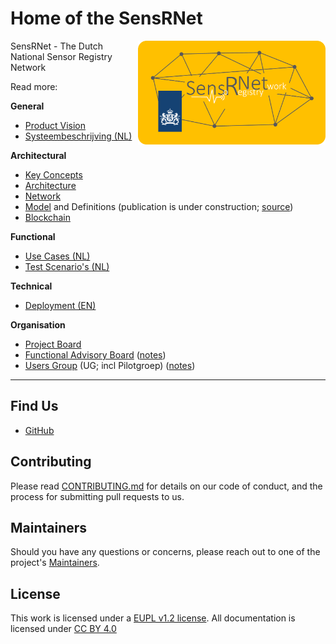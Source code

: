 # Home of the SensRNet

<img src="img/SensRNet-logo.png" width="300" align="right">

SensRNet - The Dutch National Sensor Registry Network

Read more:

**General**

- [Product Vision](ProductVision.md)
- [Systeembeschrijving (NL)](SystemDescriptionNL.md)

**Architectural**

- [Key Concepts](KeyConcepts.md)
- [Architecture](Architecture.md)
- [Network](Network.md)
- [Model](Model.md) and Definitions (publication is under construction; [source](https://github.com/kadaster-labs/sensrnet-home/docs/Definitions.rst))
- [Blockchain](Blockchain.md)

**Functional**

- [Use Cases (NL)](UseCasesNL.md)
- [Test Scenario's (NL)](TestScenariosNL.md)

**Technical**

- [Deployment (EN)](Deployment.md)

**Organisation**

- [Project Board](https://github.com/orgs/kadaster-labs/projects/1?fullscreen=true)
- [Functional Advisory Board](FAB.md) ([notes](notes/))
- [Users Group](UsersGroup.md) (UG; incl Pilotgroep) ([notes](notes/))

---

## Find Us

* [GitHub](https://github.com/kadaster-labs/sensrnet-home)

## Contributing

Please read [CONTRIBUTING.md](CONTRIBUTING.md) for details on our code of conduct, and the process for submitting pull requests to us.

## Maintainers <a name="maintainers"></a>

Should you have any questions or concerns, please reach out to one of the project's [Maintainers](./MAINTAINERS.md).

## License

This work is licensed under a [EUPL v1.2 license](./LICENSE.md). All documentation is licensed under [CC BY 4.0](https://creativecommons.org/licenses/by/4.0/)

